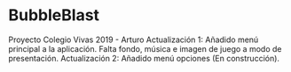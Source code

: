 # BubbleBlast
Proyecto Colegio Vivas 2019 - Arturo
Actualización 1: Añadido menú principal a la aplicación. Falta fondo, música e imagen de juego a modo de presentación.
Actualización 2: Añadido menú opciones (En construcción).
